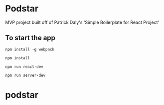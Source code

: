 # Podstar
MVP project built off of Patrick Daly's 
'Simple Boilerplate for React Project'

## To start the app

`npm install -g webpack`

`npm install`

`npm run react-dev`

`npm run server-dev`
# podstar
